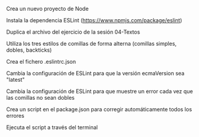 Crea un nuevo proyecto de Node

Instala la dependencia ESLint (https://www.npmjs.com/package/eslint)

Duplica el archivo del ejercicio de la sesión 04-Textos

Utiliza los tres estilos de comillas de forma alterna (comillas simples, dobles, backticks)

Crea el fichero .eslintrc.json

Cambia la configuración de ESLint para que la versión ecmaVersion sea "latest"

Cambia la configuración de ESLint para que muestre un error cada vez que las comillas no sean dobles

Crea un script en el package.json para corregir automáticamente todos los errores

Ejecuta el script a través del terminal
